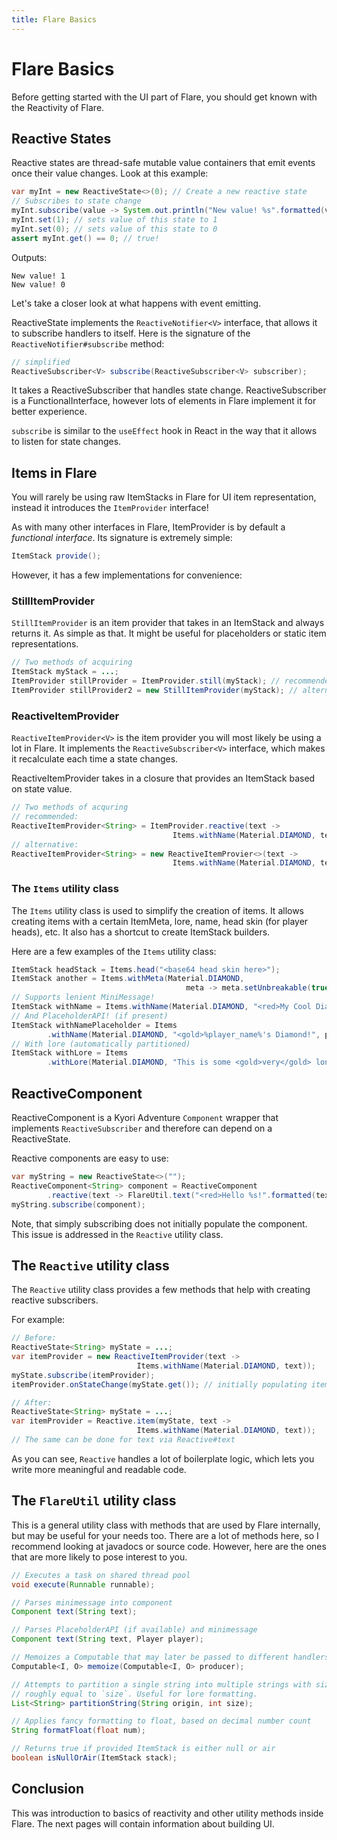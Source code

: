 ```yaml
---
title: Flare Basics
---
```


# Flare Basics

Before getting started with the UI part of Flare, you should get known with 
the Reactivity of Flare.

## Reactive States

Reactive states are thread-safe mutable value containers that emit events once their
value changes. Look at this example:

```java
var myInt = new ReactiveState<>(0); // Create a new reactive state
// Subscribes to state change   
myInt.subscribe(value -> System.out.println("New value! %s".formatted(value)));    
myInt.set(1); // sets value of this state to 1
myInt.set(0); // sets value of this state to 0
assert myInt.get() == 0; // true!
```

Outputs:

```
New value! 1
New value! 0
```

Let's take a closer look at what happens with event emitting.

ReactiveState implements the `ReactiveNotifier<V>` interface, 
that allows it to subscribe handlers to itself.
Here is the signature of the `ReactiveNotifier#subscribe` method:
```java
// simplified 
ReactiveSubscriber<V> subscribe(ReactiveSubscriber<V> subscriber);
```

It takes a ReactiveSubscriber that handles state change.
ReactiveSubscriber is a FunctionalInterface, however lots of elements in 
Flare implement it for better experience.

`subscribe` is similar to the `useEffect` hook in React in the way that it allows to listen
for state changes.

## Items in Flare

You will rarely be using raw ItemStacks in Flare for UI item representation,
instead it introduces the `ItemProvider` interface!

As with many other interfaces in Flare, ItemProvider is by default a *functional interface*. Its
signature is extremely simple:

```java
ItemStack provide();
```

However, it has a few implementations for convenience:

### StillItemProvider
`StillItemProvider` is an item provider that takes in an ItemStack and always returns it. 
As simple as that. It might be useful for placeholders or static item representations.

```java
// Two methods of acquiring
ItemStack myStack = ...;
ItemProvider stillProvider = ItemProvider.still(myStack); // recommended
ItemProvider stillProvider2 = new StillItemProvider(myStack); // alternative
```

### ReactiveItemProvider
`ReactiveItemProvider<V>` is the item provider you will most likely be using a lot in Flare.
It implements the `ReactiveSubscriber<V>` interface, which makes it recalculate each time a state changes.

ReactiveItemProvider takes in a closure that provides an ItemStack based on state value.

```java
// Two methods of acquring
// recommended:
ReactiveItemProvider<String> = ItemProvider.reactive(text ->
                                    Items.withName(Material.DIAMOND, text));
// alternative:
ReactiveItemProvider<String> = new ReactiveItemProvier<>(text -> 
                                    Items.withName(Material.DIAMOND, text));

```

### The `Items` utility class
The `Items` utility class is used to simplify the creation of items. It allows creating items
with a certain ItemMeta, lore, name, head skin (for player heads), etc. It also has a shortcut
to create ItemStack builders.

Here are a few examples of the `Items` utility class:

```java
ItemStack headStack = Items.head("<base64 head skin here>");
ItemStack another = Items.withMeta(Material.DIAMOND,
                                       meta -> meta.setUnbreakable(true));
// Supports lenient MiniMessage!
ItemStack withName = Items.withName(Material.DIAMOND, "<red>My Cool Diamond"); 
// And PlaceholderAPI! (if present)
ItemStack withNamePlaceholder = Items
        .withName(Material.DIAMOND, "<gold>%player_name%'s Diamond!", player);
// With lore (automatically partitioned)
ItemStack withLore = Items
        .withLore(Material.DIAMOND, "This is some <gold>very</gold> long lore! its very very long")
```

## ReactiveComponent

ReactiveComponent is a Kyori Adventure `Component` wrapper that implements 
`ReactiveSubscriber` and therefore can depend on a ReactiveState.

Reactive components are easy to use:

```java
var myString = new ReactiveState<>("");
ReactiveComponent<String> component = ReactiveComponent
        .reactive(text -> FlareUtil.text("<red>Hello %s!".formatted(text)));
myString.subscribe(component);
```

Note, that simply subscribing does not initially populate the component.
This issue is addressed in the `Reactive` utility class.

## The `Reactive` utility class

The `Reactive` utility class provides a few methods that help with creating
reactive subscribers.

For example:

```java
// Before:
ReactiveState<String> myState = ...;
var itemProvider = new ReactiveItemProvider(text -> 
                            Items.withName(Material.DIAMOND, text));
myState.subscribe(itemProvider);
itemProvider.onStateChange(myState.get()); // initially populating item data

// After:
ReactiveState<String> myState = ...;
var itemProvider = Reactive.item(myState, text ->
                            Items.withName(Material.DIAMOND, text));
// The same can be done for text via Reactive#text
```

As you can see, `Reactive` handles a lot of boilerplate logic, which lets
you write more meaningful and readable code.

## The `FlareUtil` utility class
This is a general utility class with methods that are used by Flare internally, but may
be useful for your needs too. There are a lot of methods here, so I recommend looking at javadocs
or source code. However, here are the ones that are more likely to pose interest to you.

```java
// Executes a task on shared thread pool
void execute(Runnable runnable); 

// Parses minimessage into component
Component text(String text); 

// Parses PlaceholderAPI (if available) and minimessage
Component text(String text, Player player); 

// Memoizes a Computable that may later be passed to different handlers
Computable<I, O> memoize(Computable<I, O> producer);

// Attempts to partition a single string into multiple strings with size
// roughly equal to `size`. Useful for lore formatting.
List<String> partitionString(String origin, int size);

// Applies fancy formatting to float, based on decimal number count
String formatFloat(float num);

// Returns true if provided ItemStack is either null or air
boolean isNullOrAir(ItemStack stack);
```

## Conclusion

This was introduction to basics of reactivity and other utility methods inside Flare. The
next pages will contain information about building UI.